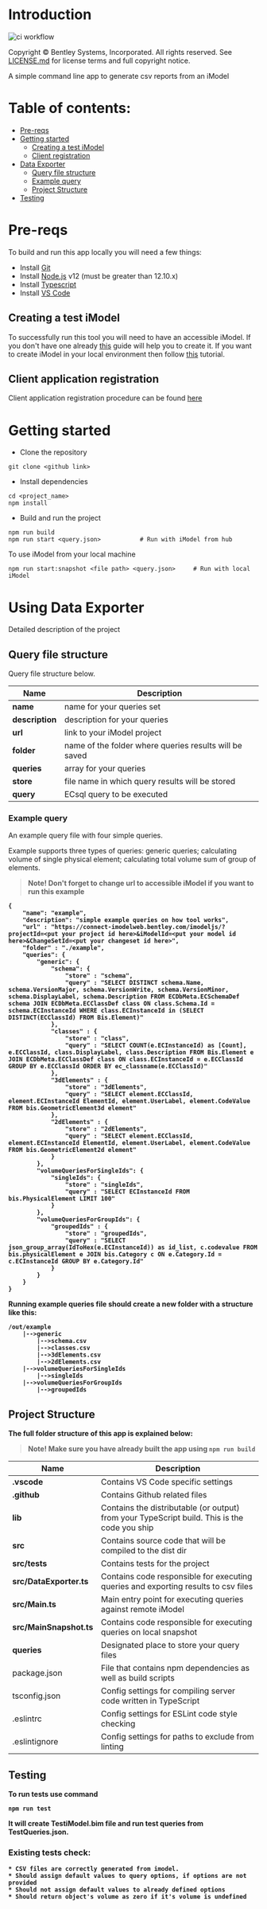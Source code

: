 # Introduction
![ci workflow](https://github.com/imodeljs/imodel-reporter/actions/workflows/ci.yaml/badge.svg)

Copyright © Bentley Systems, Incorporated. All rights reserved. See [LICENSE.md](./LICENSE.md) for license terms and full copyright notice.

A simple command line app to generate csv reports from an iModel
# Table of contents: 

- [Pre-reqs](#pre-reqs)
- [Getting started](#getting-started)
    - [Creating a test iModel](#creating-test-imodel)
    - [Client registration](#client-registration)
- [Data Exporter](#data-exporter)
    - [Query file structure](#query-file-structure)
    - [Example query](#example-query)
    - [Project Structure](#project-structure)
- [Testing](#testing)

# Pre-reqs
To build and run this app locally you will need a few things:
- Install [Git](https://git-scm.com/)
- Install [Node.js](https://nodejs.org/en/) v12 (must be greater than 12.10.x)
- Install [Typescript](https://www.typescriptlang.org/download)
- Install [VS Code](https://code.visualstudio.com/)

## Creating a test iModel
To successfully run this tool you will need to have an accessible iModel. If you don't have one already [this](https://www.itwinjs.org/learning/tutorials/create-test-imodel-sample/)  guide will help you to create it.
If you want to create iModel in your local environment then follow  [this](https://www.itwinjs.org/learning/tutorials/create-test-imodel-offline/) tutorial.

## Client application registration
Client application registration procedure can be found [here](https://www.itwinjs.org/learning/tutorials/registering-applications/)

# Getting started
- Clone the repository
```
git clone <github link>
```
- Install dependencies
```
cd <project_name>
npm install
```
- Build and run the project
```
npm run build
npm run start <query.json>           # Run with iModel from hub
```
To use iModel from your local machine
```
npm run start:snapshot <file path> <query.json>     # Run with local iModel
```

# Using Data Exporter
Detailed description of the project

## Query file structure

Query file structure below.

| Name | Description |
| ------------------------ | ---------------------------------------------------------------------------
| **name**           | name for your queries set                                                        |
| **description**    | description for your queries        				     	                        |
| **url**            | link to your iModel project  							                        |
| **folder**         | name of the folder where queries results will be saved                           |
| **queries**        | array for your queries						                                    |
| **store**          | file name in which query results will be stored                                  |
| **query**          | ECsql query to be executed        						                        |

### Example query

An example query file with four simple queries.

Example supports three types of queries: generic queries; calculating volume of single physical element; calculating total volume sum of group of elements. 
> **Note! <b>Don't forget to change url to accessible iModel if you want to run this example<b>**

```
{    
    "name": "example",
    "description": "simple example queries on how tool works",
    "url" : "https://connect-imodelweb.bentley.com/imodeljs/?projectId=<put your project id here>&iModelId=<put your model id here>&ChangeSetId=<put your changeset id here>",
    "folder" : "./example",
    "queries": {
        "generic": {
            "schema": {
                "store" : "schema",
                "query" : "SELECT DISTINCT schema.Name, schema.VersionMajor, schema.VersionWrite, schema.VersionMinor, schema.DisplayLabel, schema.Description FROM ECDbMeta.ECSchemaDef schema JOIN ECDbMeta.ECClassDef class ON class.Schema.Id = schema.ECInstanceId WHERE class.ECInstanceId in (SELECT DISTINCT(ECClassId) FROM Bis.Element)"
            },
            "classes" : {
                "store" : "class",
                "query" : "SELECT COUNT(e.ECInstanceId) as [Count], e.ECClassId, class.DisplayLabel, class.Description FROM Bis.Element e JOIN ECDbMeta.ECClassDef class ON class.ECInstanceId = e.ECClassId GROUP BY e.ECClassId ORDER BY ec_classname(e.ECClassId)"                        
            },
            "3dElements" : {
                "store" : "3dElements",
                "query" : "SELECT element.ECClassId, element.ECInstanceId ElementId, element.UserLabel, element.CodeValue FROM bis.GeometricElement3d element"
            },
	        "2dElements" : {
                "store" : "2dElements",
                "query" : "SELECT element.ECClassId, element.ECInstanceId ElementId, element.UserLabel, element.CodeValue FROM bis.GeometricElement2d element"
            }
        },
        "volumeQueriesForSingleIds": {
            "singleIds": {
                "store" : "singleIds",
                "query" : "SELECT ECInstanceId FROM bis.PhysicalElement LIMIT 100"
            }
        },
        "volumeQueriesForGroupIds": {
			"groupedIds" : {
                "store" : "groupedIds",
                "query" : "SELECT json_group_array(IdToHex(e.ECInstanceId)) as id_list, c.codevalue FROM bis.physicalElement e JOIN bis.Category c ON e.Category.Id = c.ECInstanceId GROUP BY e.Category.Id"
            }
        }                
    }
}
```
Running example queries file should create a new folder with a structure like this:

```
/out/example
    |-->generic
        |-->schema.csv
        |-->classes.csv
        |-->3dElements.csv
        |-->2dElements.csv
    |-->volumeQueriesForSingleIds
        |-->singleIds
    |-->volumeQueriesForGroupIds
        |-->groupedIds
```

## Project Structure

The full folder structure of this app is explained below:

> **Note!** Make sure you have already built the app using `npm run build`

| Name | Description |
| ------------------------ | --------------------------------------------------------------------------------------------- 
| **.vscode**              | Contains VS Code specific settings                                                            |
| **.github**              | Contains Github related files        							                               |
| **lib**                  | Contains the distributable (or output) from your TypeScript build. This is the code you ship  |
| **src**                  | Contains source code that will be compiled to the dist dir                               	   |
| **src/tests**            | Contains tests for the project                                                                |
| **src/DataExporter.ts**  | Contains code responsible for executing queries and exporting results to csv files            |
| **src/Main.ts**          | Main entry point for executing queries against remote iModel   						       |
| **src/MainSnapshot.ts**  | Contains code responsible for executing queries on local snapshot                             |
| **queries**              | Designated place to store your query files					                                   |
| package.json             | File that contains npm dependencies as well as build scripts                                  |
| tsconfig.json            | Config settings for compiling server code written in TypeScript                               |
| .eslintrc                | Config settings for ESLint code style checking                                                |
| .eslintignore            | Config settings for paths to exclude from linting  			

## Testing

To run tests use command

```
npm run test
```

It will create TestiModel.bim file and run test queries from TestQueries.json.

### Existing tests check:
    * CSV files are correctly generated from imodel.
    * Should assign default values to query options, if options are not provided
    * Should not assign default values to already defined options
    * Should return object's volume as zero if it's volume is undefined